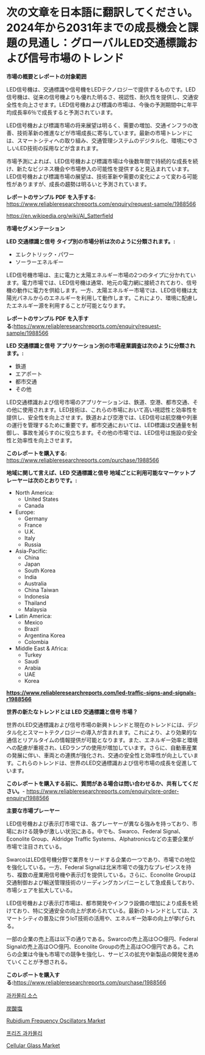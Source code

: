 <p><h1>次の文章を日本語に翻訳してください。2024年から2031年までの成長機会と課題の見通し：グローバルLED交通標識および信号市場のトレンド</h1></p><p><strong>市場の概要とレポートの対象範囲</strong></p>
<p><p>LED信号機は、交通標識や信号機をLEDテクノロジーで提供するものです。LED信号機は、従来の信号機よりも優れた明るさ、視認性、耐久性を提供し、交通安全性を向上させます。LED信号機および標識の市場は、今後の予測期間中に年平均成長率6％で成長すると予測されています。</p><p>LED信号機および標識市場の将来展望は明るく、需要の増加、交通インフラの改善、技術革新の推進などが市場成長に寄与しています。最新の市場トレンドには、スマートシティへの取り組み、交通管理システムのデジタル化、環境にやさしいLED技術の採用などが含まれます。</p><p>市場予測によれば、LED信号機および標識市場は今後数年間で持続的な成長を続け、新たなビジネス機会や市場参入の可能性を提供すると見込まれています。LED信号機および標識市場の展望は、技術革新や需要の変化によって変わる可能性がありますが、成長の趨勢は明るいと予測されています。</p></p>
<p><strong>レポートのサンプル PDF を入手する:</strong> <a href="https://www.reliableresearchreports.com/enquiry/request-sample/1988566">https://www.reliableresearchreports.com/enquiry/request-sample/1988566</a></p>
<p><a href="https://en.wikipedia.org/wiki/Al_Satterfield">https://en.wikipedia.org/wiki/Al_Satterfield</a></p>
<p><strong>市場セグメンテーション</strong></p>
<p><strong>LED 交通標識と信号 タイプ別の市場分析は次のように分類されます。:</strong></p>
<p><ul><li>エレクトリック・パワー</li><li>ソーラーエネルギー</li></ul></p>
<p><p>LED信号機市場は、主に電力と太陽エネルギー市場の2つのタイプに分かれています。電力市場では、LED信号機は通常、地元の電力網に接続されており、信号機の動作に電力を供給します。一方、太陽エネルギー市場では、LED信号機は太陽光パネルからのエネルギーを利用して動作します。これにより、環境に配慮したエネルギー源を利用することが可能となります。</p></p>
<p><strong>レポートのサンプル PDF を入手する:</strong><a href="https://www.reliableresearchreports.com/enquiry/request-sample/1988566">https://www.reliableresearchreports.com/enquiry/request-sample/1988566</a></p>
<p><strong> LED 交通標識と信号 アプリケーション別の市場産業調査は次のように分類されます。:</strong></p>
<p><ul><li>鉄道</li><li>エアポート</li><li>都市交通</li><li>その他</li></ul></p>
<p><p>LED交通標識および信号市場のアプリケーションは、鉄道、空港、都市交通、その他に使用されます。LED技術は、これらの市場において高い視認性と効率性を提供し、安全性を向上させます。鉄道および空港では、LED信号は航空機や列車の運行を管理するために重要です。都市交通においては、LED標識は交通量を制御し、事故を減らすのに役立ちます。その他の市場では、LED信号は施設の安全性と効率性を向上させます。</p></p>
<p><strong>このレポートを購入する:</strong> <a href="https://www.reliableresearchreports.com/purchase/1988566">https://www.reliableresearchreports.com/purchase/1988566</a></p>
<p><strong>地域に関して言えば、LED 交通標識と信号 地域ごとに利用可能なマーケットプレーヤーは次のとおりです。:</strong></p>
<p><ul>
    <li>
        North America:
        <ul>
            <li>United States</li>
            <li>Canada</li>
        </ul>
    </li>
    <li>
        Europe:
        <ul>
            <li>Germany</li>
            <li>France</li>
            <li>U.K.</li>
            <li>Italy</li>
            <li>Russia</li>
        </ul>
    </li>
    <li>
        Asia-Pacific:
        <ul>
            <li>China</li>
            <li>Japan</li>
            <li>South Korea</li>
            <li>India</li>
            <li>Australia</li>
            <li>China Taiwan</li>
            <li>Indonesia</li>
            <li>Thailand</li>
            <li>Malaysia</li>
        </ul>
    </li>
    <li>
        Latin America:
        <ul>
            <li>Mexico</li>
            <li>Brazil</li>
            <li>Argentina Korea</li>
            <li>Colombia</li>
        </ul>
    </li>
    <li>
        Middle East & Africa:
        <ul>
            <li>Turkey</li>
            <li>Saudi</li>
            <li>Arabia</li>
            <li>UAE</li>
            <li>Korea</li>
        </ul>
    </li>
    </ul></p>
<p><strong><a href="https://www.reliableresearchreports.com/led-traffic-signs-and-signals-r1988566">https://www.reliableresearchreports.com/led-traffic-signs-and-signals-r1988566</a></strong></p>
<p><strong>世界の新たなトレンドとは LED 交通標識と信号 市場？</strong></p>
<p><p>世界のLED交通標識および信号市場の新興トレンドと現在のトレンドには、デジタル化とスマートテクノロジーの導入が含まれます。これにより、より効果的な通信とリアルタイムの情報提供が可能となります。また、エネルギー効率と環境への配慮が重視され、LEDランプの使用が増加しています。さらに、自動車産業の発展に伴い、車両との連携が強化され、交通の安全性と効率性が向上しています。これらのトレンドは、世界のLED交通標識および信号市場の成長を促進しています。</p></p>
<p><strong>このレポートを購入する前に、質問がある場合は問い合わせるか、共有してください。</strong>- <a href="https://www.reliableresearchreports.com/enquiry/pre-order-enquiry/1988566">https://www.reliableresearchreports.com/enquiry/pre-order-enquiry/1988566</a></p>
<p><strong>主要な市場プレーヤー</strong></p>
<p><p>LED信号機および表示灯市場では、各プレーヤーが異なる強みを持っており、市場における競争が激しい状況にある。中でも、Swarco、Federal Signal、Econolite Group、Aldridge Traffic Systems、Alphatronicsなどの主要企業が市場で注目されている。</p><p>SwarcoはLED信号機分野で業界をリードする企業の一つであり、市場での地位を強化している。一方、Federal Signalは北米市場での強力なプレゼンスを持ち、複数の産業用信号機や表示灯を提供している。さらに、Econolite Groupは交通制御および輸送管理技術のリーディングカンパニーとして急成長しており、市場シェアを拡大している。</p><p>LED信号機および表示灯市場は、都市開発やインフラ設備の増加により成長を続けており、特に交通安全の向上が求められている。最新のトレンドとしては、スマートシティの普及に伴うIoT技術の活用や、エネルギー効率の向上が挙げられる。</p><p>一部の企業の売上高は以下の通りである。Swarcoの売上高は○○億円、Federal Signalの売上高は○○億円、Econolite Groupの売上高は○○億円である。これらの企業は今後も市場での競争を強化し、サービスの拡充や新製品の開発を進めていくことが予想される。</p></p>
<p><strong>このレポートを購入する:</strong><a href="https://www.reliableresearchreports.com/purchase/1988566">https://www.reliableresearchreports.com/purchase/1988566</a></p>
<p><p><a href="https://medium.com/@pwhkjukf5/%EC%84%B8%EA%B3%84-%EC%99%80%EC%B9%B4%EB%AA%B0%EB%A6%AC-%EC%86%8C%EC%8A%A4-%EC%8B%9C%EC%9E%A5-%ED%98%84%ED%99%A9-2024%EB%85%84-2031%EB%85%84-%EB%B0%8F-%EC%A7%80%EC%97%AD-%EC%A0%9C%ED%92%88-%EB%B0%8F-%EC%B5%9C%EC%A2%85-%EC%82%AC%EC%9A%A9%EB%B3%84-%EC%98%88%EC%B8%A1-cb58e888d8b1?postPublishedType=initial">과카몰리 소스</a></p><p><a href="https://medium.com/@alyle7648/%E7%82%AD%E9%85%B8%E5%A1%A9%E5%B8%82%E5%A0%B4-2024%E5%B9%B4%E3%81%8B%E3%82%892031%E5%B9%B4%E3%81%BE%E3%81%A7%E3%81%AE%E3%82%B0%E3%83%AD%E3%83%BC%E3%83%90%E3%83%AB%E3%81%8A%E3%82%88%E3%81%B3%E5%9C%B0%E5%9F%9F%E5%88%86%E6%9E%90-3aa32f85118f">炭酸塩</a></p><p><a href="https://issuu.com/reportprime-2/docs/rubidium-frequency-oscillators-market-size-2030.pp">Rubidium Frequency Oscillators Market</a></p><p><a href="https://medium.com/@pwhkjukf5/%EA%B8%80%EB%A1%9C%EB%B2%8C-%EB%83%89%EB%8F%99-%EC%95%84%EB%B3%B4%EC%B9%B4%EB%8F%84-%EB%A7%88%EC%BC%93-%EA%B7%9C%EB%AA%A8%EB%8A%94-%EC%97%B0%ED%8F%89%EA%B7%A0-6-1-%EC%9D%98-%EC%84%B1%EC%9E%A5%EB%A5%A0%EC%9D%84-%EA%B8%B0%EB%8C%80%ED%95%98%EB%A9%B0-%EC%9D%B4-%EB%B3%B4%EA%B3%A0%EC%84%9C%EB%8A%94-2024%EB%85%84%EB%B6%80%ED%84%B0-2031%EB%85%84%EA%B9%8C%EC%A7%80%EC%9D%98-%EC%8B%9C%EC%9E%A5-%EC%84%B1%EC%9E%A5-%ED%8A%B8%EB%A0%8C%EB%93%9C-%EA%B8%B0%ED%9A%8C-%EB%B0%8F-%EC%98%88%EC%B8%A1%EC%9D%84-%EB%8B%A4%EB%A3%B9%EB%8B%88%EB%8B%A4-9fc74894e9c7">프리즈 과카몰리</a></p><p><a href="https://medium.com/@vallieemard78/global-cellular-glass-market-opportunities-and-forecast-for-period-from-2024-to-2031-eee14e937c67">Cellular Glass Market</a></p></p>